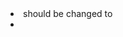
<li class="menu-item menu-item-has-children has-megamenu">
should be changed to 
<li class="menu-item category-menu">

<div class="wrap-megamenu lg-width-300 md-width-640">
	<h4 class="menu-title subcategory-menu">